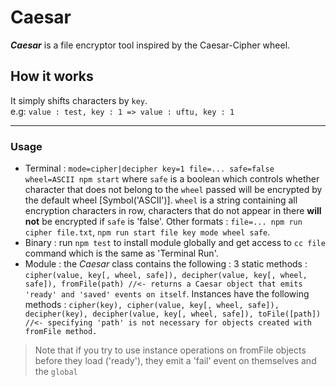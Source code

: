 # Caesar  
  
***Caesar*** is a file encryptor tool inspired by the Caesar-Cipher wheel.  
  
## How it works  
  It simply shifts characters by `key`.  
  e.g: `value : test, key : 1 => value : uftu, key : 1`  
  
***  
  
### Usage  
 * Terminal : `mode=cipher|decipher key=1 file=... safe=false wheel=ASCII npm start` where `safe` is a boolean which controls whether character that does not belong to the `wheel` passed will be encrypted by the default wheel [Symbol('ASCII')]. `wheel` is a string containing all encryption characters in row, characters that do not appear in there **will not** be encrypted if `safe` is 'false'. Other formats : `file=... npm run cipher file.txt`, `npm run start file key mode wheel safe`.  
 * Binary : run `npm test` to install module globally and get access to `cc file` command which is the same as 'Terminal Run'.  
 * Module : the *Caesar* class contains the following : 3 static methods : `cipher(value, key[, wheel, safe]), decipher(value, key[, wheel, safe]), fromFile(path) //<- returns a Caesar object that emits 'ready' and 'saved' events on itself`. Instances have the following methods : `cipher(key), cipher(value, key[, wheel, safe]), decipher(key), decipher(value, key[, wheel, safe]), toFile([path]) //<- specifying 'path' is not necessary for objects created with fromFile method.`  
> Note that if you try to use instance operations on fromFile objects before they load ('ready'), they emit a 'fail' event on themselves and the `global`